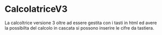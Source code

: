 # CalcolatriceV3
La calcoltrice versione 3 oltre ad essere gestita con i tasti in html ed avere la possibilta del calcolo in cascata si possono inserire le cifre da tastiera.
